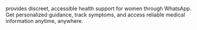 provides discreet, accessible health support for women through WhatsApp. Get personalized guidance, track symptoms, and access reliable medical information anytime, anywhere.
